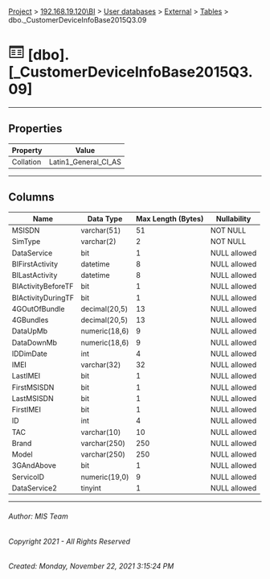 #### 

[Project](../../../../index.md) > [192.168.19.120\\BI](../../../index.md) > [User databases](../../index.md) > [External](../index.md) > [Tables](Tables.md) > dbo._CustomerDeviceInfoBase2015Q3.09

# ![Tables](../../../../Images/Table32.png) [dbo].[_CustomerDeviceInfoBase2015Q3.09]

---

## <a name="#properties"></a>Properties

| Property | Value |
|---|---|
| Collation | Latin1_General_CI_AS |


---

## <a name="#columns"></a>Columns

| Name | Data Type | Max Length (Bytes) | Nullability |
|---|---|---|---|
| MSISDN | varchar(51) | 51 | NOT NULL |
| SimType | varchar(2) | 2 | NOT NULL |
| DataService | bit | 1 | NULL allowed |
| BIFirstActivity | datetime | 8 | NULL allowed |
| BILastActivity | datetime | 8 | NULL allowed |
| BIActivityBeforeTF | bit | 1 | NULL allowed |
| BIActivityDuringTF | bit | 1 | NULL allowed |
| 4GOutOfBundle | decimal(20,5) | 13 | NULL allowed |
| 4GBundles | decimal(20,5) | 13 | NULL allowed |
| DataUpMb | numeric(18,6) | 9 | NULL allowed |
| DataDownMb | numeric(18,6) | 9 | NULL allowed |
| IDDimDate | int | 4 | NULL allowed |
| IMEI | varchar(32) | 32 | NULL allowed |
| LastIMEI | bit | 1 | NULL allowed |
| FirstMSISDN | bit | 1 | NULL allowed |
| LastMSISDN | bit | 1 | NULL allowed |
| FirstIMEI | bit | 1 | NULL allowed |
| ID | int | 4 | NULL allowed |
| TAC | varchar(10) | 10 | NULL allowed |
| Brand | varchar(250) | 250 | NULL allowed |
| Model | varchar(250) | 250 | NULL allowed |
| 3GAndAbove | bit | 1 | NULL allowed |
| ServicoID | numeric(19,0) | 9 | NULL allowed |
| DataService2 | tinyint | 1 | NULL allowed |


---

###### Author:  MIS Team

###### Copyright 2021 - All Rights Reserved

###### Created: Monday, November 22, 2021 3:15:24 PM

